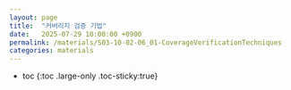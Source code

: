 ```yaml
---
layout: page
title:  "커버리지 검증 기법"
date:   2025-07-29 10:00:00 +0900
permalink: /materials/S03-10-02-06_01-CoverageVerificationTechniques
categories: materials
---
```

* toc
{:toc .large-only .toc-sticky:true}

